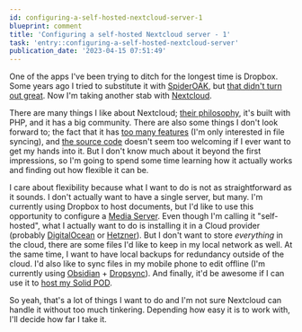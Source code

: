 ```yaml
---
id: configuring-a-self-hosted-nextcloud-server-1
blueprint: comment
title: 'Configuring a self-hosted Nextcloud server - 1'
task: 'entry::configuring-a-self-hosted-nextcloud-server'
publication_date: '2023-04-15 07:51:49'
---
```


One of the apps I've been trying to ditch for the longest time is Dropbox. Some years ago I tried to substitute it with [SpiderOAK](https://spideroak.com/), but [that didn't turn out great](/tasks/housekeeping-2023#comment-3-p-4). Now I'm taking another stab with [Nextcloud](https://nextcloud.com).

There are many things I like about Nextcloud; [their philosophy](https://archive.fosdem.org/2018/schedule/event/nextcloud/), it's built with PHP, and it has a big community. There are also some things I don't look forward to; the fact that it has [too many features](https://nextcloud.com/hub/) (I'm only interested in file syncing), and [the source code](https://github.com/nextcloud/server) doesn't seem too welcoming if I ever want to get my hands into it. But I don't know much about it beyond the first impressions, so I'm going to spend some time learning how it actually works and finding out how flexible it can be.

I care about flexibility because what I want to do is not as straightforward as it sounds. I don't actually want to have a single server, but many. I'm currently using Dropbox to host documents, but I'd like to use this opportunity to configure a [Media Server](https://en.wikipedia.org/wiki/Media_server). Even though I'm calling it "self-hosted", what I actually want to do is installing it in a Cloud provider (probably [DigitalOcean](https://digitalocean.com) or [Hetzner](https://www.hetzner.com/)). But I don't want to store _everything_ in the cloud, there are some files I'd like to keep in my local network as well. At the same time, I want to have local backups for redundancy outside of the cloud. I'd also like to sync files in my mobile phone to edit offline (I'm currently using [Obsidian](https://obsidian.md/) + [Dropsync](https://play.google.com/store/apps/details?id=com.ttxapps.dropsync)). And finally, it'd be awesome if I can use it to [host my Solid POD](https://github.com/pdsinterop/solid-nextcloud).

So yeah, that's a lot of things I want to do and I'm not sure Nextcloud can handle it without too much tinkering. Depending how easy it is to work with, I'll decide how far I take it.
